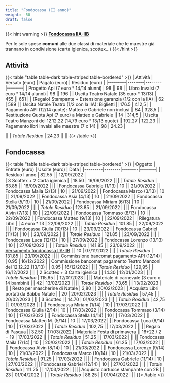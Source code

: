 ```yaml
---
title: "Fondocassa (II anno)"
weight: -50
draft: false
---
```


{{< hint warning >}}
<a href="/fondocassa/comune">**Fondocassa IIA-IIB**</a>

Per le sole spese **comuni** alle due classi di materiale che le maestre già trannano in condivisione (carta igienica, scottex...)
{{< /hint >}}

## Attività

{{< table "table table-dark table-striped table-bordered" >}}
| Attività | Versato (euro) | Pagato (euro) | Residuo (euro) |
|---------|--------|--------|--------|
| Progetto Api (7 euro * 14/14 alunni) | 98 || 98 |
| Libro Invalsi (7 euro * 14/14 alunni) | 98 || 196 |
| Uscita Teatro Natale (35 euro * 13/13) | 455 || 651 |
| (Regalo) Stampante + Estensione garanzia (1/2 con la IIA) || 62 | 589 |
| Uscita Natale Teatro (1/2 con la IIA): Biglietti || 176.5 | 412,5 |
| Pagamento API (12/14 quote): Matteo e Gabriele non inclusi || 84 | 328,5 |
| Restituzione Quota Api (7 euro) a Matteo e Gabriele || 14 | 314,5 |
| Uscita Teatro Manzoni del 12.12.22 (14,79 euro * 13/13 quote) || 192.27 | 122,23 |
| Pagamento libri Invalsi alle maestre (7 x 14) || 98 | 24.23 |

||
| *Totale Residuo* | 24.23 ||
||
{{< /table >}}

## Fondocassa

{{< table "table table-dark table-striped table-bordered" >}}
| Oggetto | Entrate (euro) | Uscite (euro) | Data |
|---------|--------|--------|--------|
| Residuo I anno | 82.55 | | 12/09/2022 |   
| 3 Scottex + 2 Carta igienica | | 18.50 | 16/09/2022 |
||
| *Totale Residuo* | 63.85 | | 16/09/2022 |
||
| Fondocassa Gabriele (1/13) | 10 | | 21/09/2022 |
| Fondocassa Maila (2/13) | 10 | | 21/09/2022 |
| Fondocassa Marco (3/13) | 10 | | 21/09/2022 |
| Fondocassa Asia (4/13) | 10 | | 21/09/2022 |
| Fondocassa Stella (5/13) | 10 | | 21/09/2022 |
| Fondocassa Miriam (6/13) | 10 | | 21/09/2022 |
||
| *Totale Residuo* | 123.85 | | 21/09/2022 |
||
| Fondocassa Alvin (7/13) | 10 | | 22/09/2022 |
| Fondocassa Tommaso (8/13) | 10 | | 22/09/2022 |
| Fondocassa Matteo (9/13) | 10 | | 22/09/2022 |
| Rilegatura Libri | | 4 euro * 13 | 22/09/2022 |
||
| *Totale Residuo* | 101.85 | | 22/09/2022 |
||
| Fondocassa Giulia (10/13) | 10 | | 23/09/2022 |
| Fondocassa Gabriel (11/13) | 10 | | 23/09/2022 |
||
| *Totale Residuo* | 121.85 | | 23/09/2022 |
||
| Fondocassa Luca (12/13) | 10 | | 27/09/2022 |
| Fondocassa Lorenzo (13/13) | 10 | | 27/09/2022 |
||
| *Totale Residuo* | 141.85 | | 23/09/2022 |
||
| <a href="/fondocassa/comune">Versamento fondocassa IIA-IIB</a> | | 10 | 07/11/2022 |
||
| *Totale Residuo* | 131.85 | | 23/09/2022 |
||
| Commissione bancomat pagamento API (12/14) | | 0.95 | 16/12/2022 |
| Commissione bancomat pagamento Teatro Manzoni del 12.12.22 (13/13) | | 0.95 | 16/12/2022 |
||
| *Totale Residuo* | 129,95 | | 16/12/2022 |
||
| 2 Scottex + 3 Carta igienica | | 14.30 | 12/01/2023 |
||
| *Totale Residuo* | 115,65 | | 12/01/2023 |
||
| Materiale di carnevale (3 euro x 14 bambini) | | 42 | 13/02/2023 |
||
| *Totale Residuo* | 73,65 | | 13/02/2023 |
||
| Resto per mascherine di Natale | 3,80 |  | 20/02/2023 |
| Acquisto Libri portati da Babbo Natale | | 20 | 20/02/2023 |
||
| *Totale Residuo* | 57,45 | | 20/02/2023 |
||
| 3 Scottex | | 14.70 | 01/03/2023 |
||
| *Totale Residuo* | 42,75 | | 01/03/2023 |
||
|| Fondocassa Miriam (1/14) | 10 | | 17/03/2022 |
|| Fondocassa Giulia (2/14) | 10 | | 17/03/2022 |
|| Fondocassa Tommaso (3/14) | 10 | | 17/03/2022 |
|| Fondocassa Stella (4/14) | 10 | | 17/03/2022 |
|| Fondocassa Matteo M. (5/14) | 10 | | 17/03/2022 |
|| Fondocassa Luca (6/14) | 10 | | 17/03/2022 |
||
| *Totale Residuo* | 102,75 | | 17/03/2022 |
||
|| Regalo di Pasqua || 32.50 | 17/03/2022
|| Materiale Festa di primavera || 16+22 / 2 = 19 | 17/03/2022
||
| *Totale Residuo* | 51.25 | | 17/03/2022 |
||
|| Fondocassa Maila (7/14) | 10 | | 20/03/2022 |
||
| *Totale Residuo* | 61.25 | | 17/03/2022 |
||
|| Fondocassa Alvin (8/14) | 10 | | 21/03/2022 |
|| Fondocassa Lorenzo (9/14) | 10 | | 21/03/2022 |
|| Fondocassa Marco (10/14) | 10 | | 21/03/2022 |
||
| *Totale Residuo* | 91.25 | | 17/03/2022 |
||
|| Fondocassa Gabriele (11/14) | 10 | | 27/03/2022 |
|| Fondocassa Gabriel (12/14) | 10 | | 27/03/2022 |
||
| *Totale Residuo* | 111.25 | | 17/03/2022 |
||
|| Acquisto cartucce stampante con 2B | | 23 | 01/04/2022 |
||
| *Totale Residuo* | 88.25 | | 01/04/2022 |
||
{{< /table >}}
